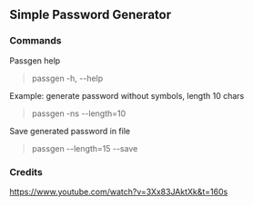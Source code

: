 ## Simple Password Generator

### Commands

Passgen help

> passgen -h, --help

Example: generate password without symbols, length 10 chars

> passgen -ns --length=10

Save generated password in file

> passgen --length=15 --save

### Credits

https://www.youtube.com/watch?v=3Xx83JAktXk&t=160s
